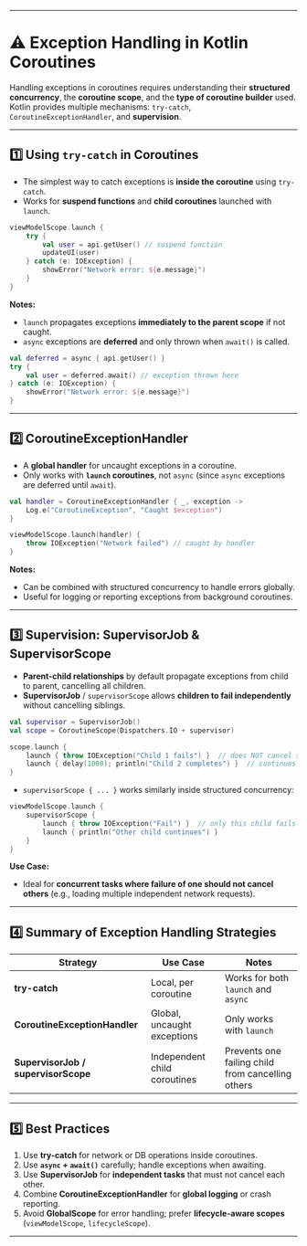 
---

# ⚠️ Exception Handling in Kotlin Coroutines

Handling exceptions in coroutines requires understanding their **structured concurrency**, the **coroutine scope**, and the **type of coroutine builder** used. Kotlin provides multiple mechanisms: `try-catch`, `CoroutineExceptionHandler`, and **supervision**.

---

## 1️⃣ Using `try-catch` in Coroutines

* The simplest way to catch exceptions is **inside the coroutine** using `try-catch`.
* Works for **suspend functions** and **child coroutines** launched with `launch`.

```kotlin
viewModelScope.launch {
    try {
        val user = api.getUser() // suspend function
        updateUI(user)
    } catch (e: IOException) {
        showError("Network error: ${e.message}")
    }
}
```

**Notes:**

* `launch` propagates exceptions **immediately to the parent scope** if not caught.
* `async` exceptions are **deferred** and only thrown when `await()` is called.

```kotlin
val deferred = async { api.getUser() }
try {
    val user = deferred.await() // exception thrown here
} catch (e: IOException) {
    showError("Network error: ${e.message}")
}
```

---

## 2️⃣ CoroutineExceptionHandler

* A **global handler** for uncaught exceptions in a coroutine.
* Only works with **`launch` coroutines**, not `async` (since `async` exceptions are deferred until `await`).

```kotlin
val handler = CoroutineExceptionHandler { _, exception ->
    Log.e("CoroutineException", "Caught $exception")
}

viewModelScope.launch(handler) {
    throw IOException("Network failed") // caught by handler
}
```

**Notes:**

* Can be combined with structured concurrency to handle errors globally.
* Useful for logging or reporting exceptions from background coroutines.

---

## 3️⃣ Supervision: SupervisorJob & SupervisorScope

* **Parent-child relationships** by default propagate exceptions from child to parent, cancelling all children.
* **SupervisorJob** / `supervisorScope` allows **children to fail independently** without cancelling siblings.

```kotlin
val supervisor = SupervisorJob()
val scope = CoroutineScope(Dispatchers.IO + supervisor)

scope.launch {
    launch { throw IOException("Child 1 fails") }  // does NOT cancel sibling
    launch { delay(1000); println("Child 2 completes") }  // continues
}
```

* `supervisorScope { ... }` works similarly inside structured concurrency:

```kotlin
viewModelScope.launch {
    supervisorScope {
        launch { throw IOException("Fail") }  // only this child fails
        launch { println("Other child continues") } 
    }
}
```

**Use Case:**

* Ideal for **concurrent tasks where failure of one should not cancel others** (e.g., loading multiple independent network requests).

---

## 4️⃣ Summary of Exception Handling Strategies

| Strategy                            | Use Case                     | Notes                                             |
| ----------------------------------- | ---------------------------- | ------------------------------------------------- |
| **try-catch**                       | Local, per coroutine         | Works for both `launch` and `async`               |
| **CoroutineExceptionHandler**       | Global, uncaught exceptions  | Only works with `launch`                          |
| **SupervisorJob / supervisorScope** | Independent child coroutines | Prevents one failing child from cancelling others |

---

## 5️⃣ Best Practices

1. Use **try-catch** for network or DB operations inside coroutines.
2. Use **`async` + `await()`** carefully; handle exceptions when awaiting.
3. Use **SupervisorJob** for **independent tasks** that must not cancel each other.
4. Combine **CoroutineExceptionHandler** for **global logging** or crash reporting.
5. Avoid **GlobalScope** for error handling; prefer **lifecycle-aware scopes** (`viewModelScope`, `lifecycleScope`).

---


